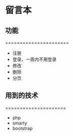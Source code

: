 # 留言本
## 功能
======================
<ul>
<li>注册</li>
<li>登录，一周内不用登录</li>
<li>修改</li>
<li>删除</li>
<li>分页</li>
</ul>








## 用到的技术
=====================
<ul>
<li>php</li>
<li>smarty</li>
<li>bootstrap</li>
</ul>
